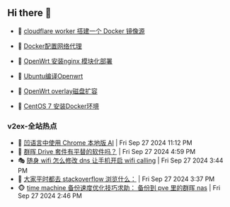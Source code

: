 ## Hi there 👋

<!--
**dkyg666/dkyg666** is a ✨ _special_ ✨ repository because its `README.md` (this file) appears on your GitHub profile.

Here are some ideas to get you started:

- 🔭 I’m currently working on ...
- 🌱 I’m currently learning ...
- 👯 I’m looking to collaborate on ...
- 🤔 I’m looking for help with ...
- 💬 Ask me about ...
- 📫 How to reach me: ...
- 😄 Pronouns: ...
- ⚡ Fun fact: ...
-->

<!-- BLOG-POST-LIST:START -->
- 🦩 [cloudflare worker 搭建一个 Docker 镜像源](http://blog.1996099.xyz/archives/cloudflare-worker-da-jian-yi-ge-docker-jing-xiang-zhan) 

- 🚦 [Docker配置网络代理](http://blog.1996099.xyz/archives/dockerpei-zhi-wang-luo-dai-li) 

- 🫶 [OpenWrt 安装nginx 模块化部署](http://blog.1996099.xyz/archives/openwrt-an-zhuang-nginx-mo-kuai-hua-bu-shu) 

- 🦄 [Ubuntu编译Openwrt](http://blog.1996099.xyz/archives/ubuntuzi-bian-yi-openwrt) 

- 🐻 [OpenWrt overlay磁盘扩容](http://blog.1996099.xyz/archives/openwrt-overlay) 

- 🤖 [CentOS 7 安装Docker环境](http://blog.1996099.xyz/archives/centos-docker) 
<!-- BLOG-POST-LIST:END -->

### v2ex-全站热点
<!-- v2ex:START -->
- 🥸 [凹语言中使用 Chrome 本地版 AI](https://www.v2ex.com/t/1076469#reply0) | Fri Sep 27 2024 11:12 PM
- 🤗 [群晖 Drive 套件有平替的软件吗？](https://www.v2ex.com/t/1076461#reply4) | Fri Sep 27 2024 4:59 PM
- 🎭 [随身 wifi 怎么修改 dns 让手机开启 wifi calling](https://www.v2ex.com/t/1076455#reply1) | Fri Sep 27 2024 3:44 PM
- 🥷 [大家平时都去 stackoverflow 浏览什么：](https://www.v2ex.com/t/1076452#reply1) | Fri Sep 27 2024 3:37 PM
- 🐵 [time machine 备份速度优化技巧求助： 备份到 pve 里的群晖 nas](https://www.v2ex.com/t/1076443#reply1) | Fri Sep 27 2024 2:46 PM<!-- v2ex:END -->

